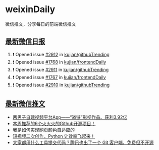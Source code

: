 # weixinDaily
微信推文，分享每日的前端微信推文

## [最新微信日报](https://github.com/kujian/weixinDaily/issues)

<!--START_SECTION:activity-->
1. ❗ Opened issue [#2912](https://github.com/kujian/githubTrending/issues/2912) in [kujian/githubTrending](https://github.com/kujian/githubTrending)
2. ❗ Opened issue [#1768](https://github.com/kujian/frontendDaily/issues/1768) in [kujian/frontendDaily](https://github.com/kujian/frontendDaily)
3. ❗ Opened issue [#2911](https://github.com/kujian/githubTrending/issues/2911) in [kujian/githubTrending](https://github.com/kujian/githubTrending)
4. ❗ Opened issue [#1767](https://github.com/kujian/frontendDaily/issues/1767) in [kujian/frontendDaily](https://github.com/kujian/frontendDaily)
5. ❗ Opened issue [#2910](https://github.com/kujian/githubTrending/issues/2910) in [kujian/githubTrending](https://github.com/kujian/githubTrending)
<!--END_SECTION:activity-->


## [最新微信推文](https://weixin.qdkfweb.cn/)

<!-- BLOG-POST-LIST:START -->
- [两男子自建视频平台App——“盗链”影视作品、获利3.92亿](https://weixin.qdkfweb.cn/54935.html)
- [本周推荐的6个火火火的Github开源项目！](https://weixin.qdkfweb.cn/54933.html)
- [我是如何实现网页颜色自适应的](https://weixin.qdkfweb.cn/54893.html)
- [短视频二次创作，Python 让效率飞起来！](https://weixin.qdkfweb.cn/54889.html)
- [大家都用什么工具提交代码？腾讯也出了一个 Git 客户端，免费但不开源](https://weixin.qdkfweb.cn/54915.html)
<!-- BLOG-POST-LIST:END -->